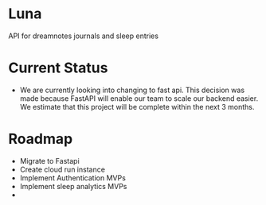 # Luna
API for dreamnotes journals and sleep entries

# Current Status
- We are currently looking into changing to fast api. This decision was made because FastAPI will enable our team to scale our backend easier. We estimate that this project will be complete within the next 3 months.

# Roadmap
- Migrate to Fastapi
- Create cloud run instance
- Implement Authentication MVPs
- Implement sleep analytics MVPs
- 
